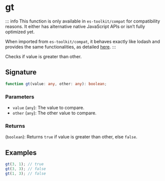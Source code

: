 # gt

::: info
This function is only available in `es-toolkit/compat` for compatibility reasons. It either has alternative native JavaScript APIs or isn’t fully optimized yet.

When imported from `es-toolkit/compat`, it behaves exactly like lodash and provides the same functionalities, as detailed [here](../../../compatibility.md).
:::

Checks if value is greater than other.

## Signature

```typescript
function gt(value: any, other: any): boolean;
```

### Parameters

- `value` (`any`): The value to compare.
- `other` (`any`): The other value to compare.

### Returns

(`boolean`): Returns `true` if value is greater than other, else `false`.

## Examples

```typescript
gt(3, 1); // true
gt(3, 3); // false
gt(1, 3); // false
```
